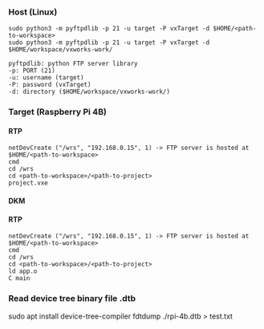 ### Host (Linux)
```
sudo python3 -m pyftpdlib -p 21 -u target -P vxTarget -d $HOME/<path-to-workspace>
sudo python3 -m pyftpdlib -p 21 -u target -P vxTarget -d $HOME/workspace/vxworks-work/

pyftpdlib: python FTP server library
-p: PORT (21)
-u: username (target)
-P: password (vxTarget)
-d: directory ($HOME/workspace/vxworks-work/)
```
### Target (Raspberry Pi 4B)
#### RTP
```
netDevCreate ("/wrs", "192.168.0.15", 1) -> FTP server is hosted at $HOME/<path-to-workspace>
cmd
cd /wrs
cd <path-to-workspace>/<path-to-project>
project.vxe
```

#### DKM
#### RTP
```
netDevCreate ("/wrs", "192.168.0.15", 1) -> FTP server is hosted at $HOME/<path-to-workspace>
cmd
cd /wrs
cd <path-to-workspace>/<path-to-project>
ld app.o
C main
```

### Read device tree binary file .dtb
sudo apt install device-tree-compiler
fdtdump ./rpi-4b.dtb > test.txt